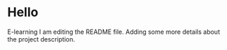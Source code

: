 # Hello
E-learning
I am editing the README file. Adding some more details about the project description.

